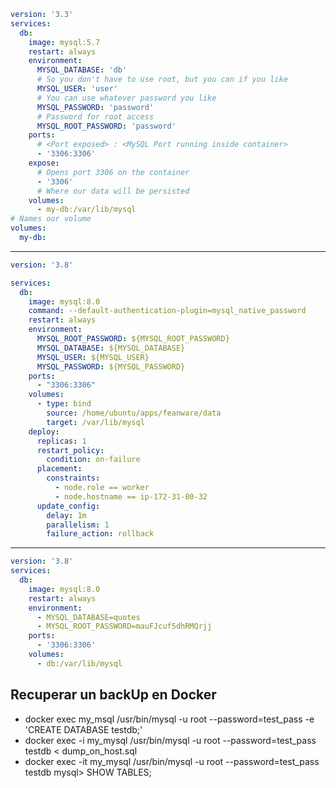 ```yml
version: '3.3'
services:
  db:
    image: mysql:5.7
    restart: always
    environment:
      MYSQL_DATABASE: 'db'
      # So you don't have to use root, but you can if you like
      MYSQL_USER: 'user'
      # You can use whatever password you like
      MYSQL_PASSWORD: 'password'
      # Password for root access
      MYSQL_ROOT_PASSWORD: 'password'
    ports:
      # <Port exposed> : <MySQL Port running inside container>
      - '3306:3306'
    expose:
      # Opens port 3306 on the container
      - '3306'
      # Where our data will be persisted
    volumes:
      - my-db:/var/lib/mysql
# Names our volume
volumes:
  my-db:
```

---

```yml
version: '3.8'

services:
  db:
    image: mysql:8.0
    command: --default-authentication-plugin=mysql_native_password
    restart: always
    environment:
      MYSQL_ROOT_PASSWORD: ${MYSQL_ROOT_PASSWORD}
      MYSQL_DATABASE: ${MYSQL_DATABASE}
      MYSQL_USER: ${MYSQL_USER}
      MYSQL_PASSWORD: ${MYSQL_PASSWORD}
    ports:
      - "3306:3306"
    volumes:
      - type: bind
        source: /home/ubuntu/apps/feanware/data
        target: /var/lib/mysql
    deploy:
      replicas: 1
      restart_policy:
        condition: on-failure
      placement:
        constraints:
          - node.role == worker
          - node.hostname == ip-172-31-80-32
      update_config:
        delay: 1m
        parallelism: 1
        failure_action: rollback
```


---

```yml
version: '3.8'
services:
  db:
    image: mysql:8.0
    restart: always
    environment:
      - MYSQL_DATABASE=quotes
      - MYSQL_ROOT_PASSWORD=mauFJcuf5dhRMQrjj
    ports:
      - '3306:3306'
    volumes:
      - db:/var/lib/mysql
```

## Recuperar un backUp en Docker
- docker exec my_msql /usr/bin/mysql -u root --password=test_pass -e 'CREATE DATABASE testdb;'
- docker exec -i my_mysql /usr/bin/mysql -u root --password=test_pass testdb < dump_on_host.sql
- docker exec -it my_mysql /usr/bin/mysql -u root --password=test_pass testdb mysql> SHOW TABLES;

